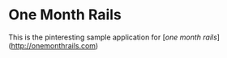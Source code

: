 # One Month Rails

This is the pinteresting sample application for 
[*one month rails*] (http://onemonthrails.com)